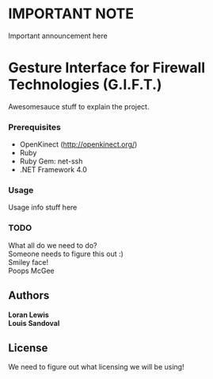 # IMPORTANT NOTE #
Important announcement here

# Gesture Interface for Firewall Technologies (G.I.F.T.)

Awesomesauce stuff to explain the project.

### Prerequisites

- OpenKinect (http://openkinect.org/)
- Ruby
- Ruby Gem: net-ssh
- .NET Framework 4.0

### Usage

Usage info stuff here

### TODO
What all do we need to do?  
Someone needs to figure this out :)  
Smiley face!  
Poops McGee  

## Authors

**Loran Lewis**  
**Louis Sandoval**  

## License
We need to figure out what licensing we will be using!